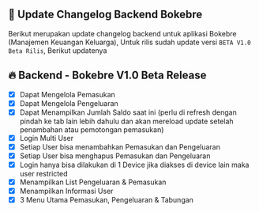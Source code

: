 ## :ocean: Update Changelog Backend Bokebre
Berikut merupakan update changelog backend untuk aplikasi Bokebre (Manajemen Keuangan Keluarga), Untuk rilis sudah update versi `BETA V1.0 Beta Rilis`, Berikut updatenya

## :fire: Backend - Bokebre V1.0 Beta Release 
- [x] Dapat Mengelola Pemasukan
- [x] Dapat Mengelola Pengeluaran
- [x] Dapat Menampilkan Jumlah Saldo saat ini (perlu di refresh dengan pindah ke tab lain lebih dahulu dan akan mereload update setelah penambahan atau pemotongan pemasukan)
- [x] Login Multi User
- [x] Setiap User bisa menambahkan Pemasukan dan Pengeluaran
- [x] Setiap User bisa menghapus Pemasukan dan Pengeluaran
- [x] Login hanya bisa dilakukan di 1 Device jika diakses di device lain maka user restricted
- [x] Menampilkan List Pengeluaran & Pemasukan
- [x] Menampilkan Informasi User
- [x] 3 Menu Utama Pemasukan, Pengeluaran & Tabungan